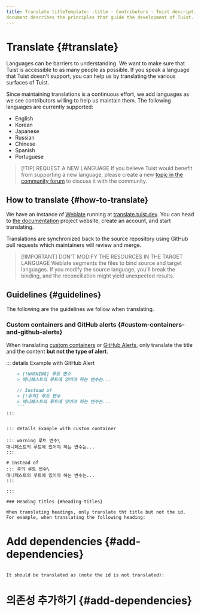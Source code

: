```yaml
---
title: Translate titleTemplate: :title · Contributors · Tuist description: This
document describes the principles that guide the development of Tuist.
---
```


# Translate {#translate}

Languages can be barriers to understanding. We want to make sure that Tuist is
accessible to as many people as possible. If you speak a language that Tuist
doesn't support, you can help us by translating the various surfaces of Tuist.

Since maintaining translations is a continuous effort, we add languages as we
see contributors willing to help us maintain them. The following languages are
currently supported:

- English
- Korean
- Japanese
- Russian
- Chinese
- Spanish
- Portuguese

> [!TIP] REQUEST A NEW LANGUAGE If you believe Tuist would benefit from
> supporting a new language, please create a new [topic in the community
> forum](https://community.tuist.io/c/general/4) to discuss it with the
> community.

## How to translate {#how-to-translate}

We have an instance of [Weblate](https://weblate.org/en-gb/) running at
[translate.tuist.dev](https://translate.tuist.dev). You can head to [the
documentation](https://translate.tuist.dev/engage/documentation/) project
website, create an account, and start translating.

Translations are synchronized back to the source repository using GitHub pull
requests which maintainers will review and merge.

> [!IMPORTANT] DON'T MODIFY THE RESOURCES IN THE TARGET LANGUAGE Weblate
> segments the files to bind source and target languages. If you modify the
> source language, you'll break the binding, and the reconciliation might yield
> unexpected results.

## Guidelines {#guidelines}

The following are the guidelines we follow when translating.

### Custom containers and GitHub alerts {#custom-containers-and-github-alerts}

When translating [custom
containers](https://vitepress.dev/guide/markdown#custom-containers) or [GitHub
Alerts](https://docs.github.com/en/get-started/writing-on-github/getting-started-with-writing-and-formatting-on-github/basic-writing-and-formatting-syntax#alerts),
only translate the title and the content **but not the type of alert**.

::: details Example with GitHub Alert
```markdown
    > [!WARNING] 루트 변수
    > 매니페스트의 루트에 있어야 하는 변수는...

    // Instead of
    > [!주의] 루트 변수
    > 매니페스트의 루트에 있어야 하는 변수는...
    ```
:::


::: details Example with custom container
```
    ::: warning 루트 변수\
    매니페스트의 루트에 있어야 하는 변수는...
    :::

    # Instead of
    ::: 주의 루트 변수\
    매니페스트의 루트에 있어야 하는 변수는...
    :::
```
:::

### Heading titles {#heading-titles}

When translating headings, only translate tht title but not the id. For example, when translating the following heading:

```
# Add dependencies {#add-dependencies}
```

It should be translated as (note the id is not translated):

```
# 의존성 추가하기 {#add-dependencies}
```

```
